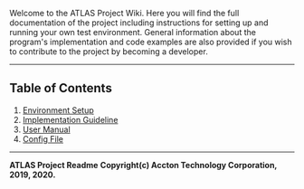 Welcome to the ATLAS Project Wiki. Here you will find the full documentation of the project including instructions for setting up and running your own test environment. General information about the program's implementation and code examples are also provided if you wish to contribute to the project by becoming a developer.

---

## Table of Contents

1. [Environment Setup](./1-Environment-Setup.md)
2. [Implementation Guideline](./2-Implementation-Guideline.md)
3. [User Manual](./3-User-Manual.md)
4. [Config File](./4-Config-File.md)

---

**ATLAS Project Readme**
**Copyright(c) Accton Technology Corporation, 2019, 2020.**

